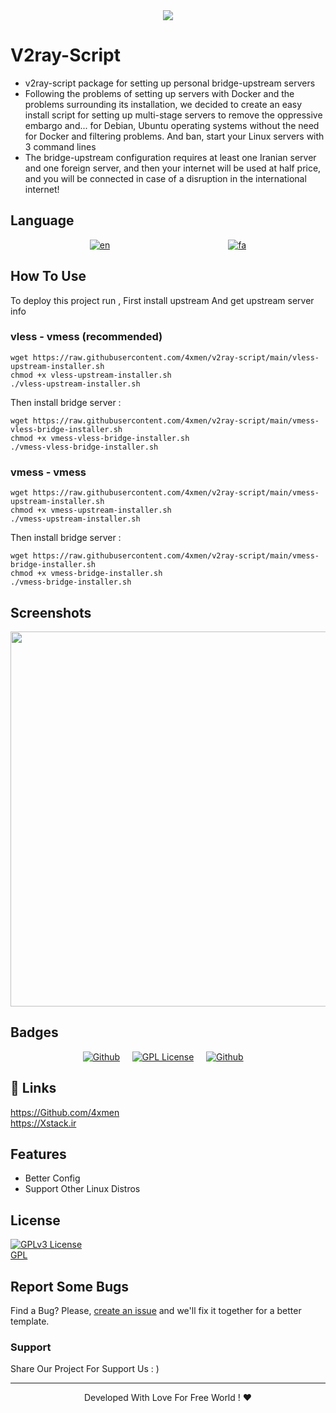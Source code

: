 <div align="center">
<img src="assets/README/V2ray-Script.svg">
</div>


# V2ray-Script

+ v2ray-script package for setting up personal bridge-upstream servers
+ Following the problems of setting up servers with Docker and the problems surrounding its installation, we decided to create an easy install script for setting up multi-stage servers to remove the oppressive embargo and... for Debian, Ubuntu operating systems without the need for Docker and filtering problems. And ban, start your Linux servers with 3 command lines
+ The bridge-upstream configuration requires at least one Iranian server and one foreign server, and then your internet will be used at half price, and you will be connected in case of a disruption in the international internet!

## Language
<div align="center">

[![en](https://img.shields.io/badge/Lang-English-blue.svg)](https://github.com/4xmen/v2ray-script/blob/master/README.md) &nbsp;&nbsp;&nbsp;&nbsp;&nbsp;&nbsp;&nbsp;&nbsp;&nbsp;&nbsp;&nbsp;&nbsp;&nbsp;&nbsp;&nbsp;&nbsp;&nbsp;&nbsp;&nbsp;&nbsp;&nbsp;&nbsp;&nbsp;&nbsp;&nbsp;&nbsp;&nbsp;&nbsp;&nbsp;&nbsp;&nbsp;&nbsp;&nbsp;&nbsp;&nbsp;&nbsp;&nbsp;&nbsp;&nbsp;&nbsp;&nbsp;&nbsp;&nbsp;&nbsp;&nbsp;&nbsp;
[![fa](https://img.shields.io/badge/Lang-Persian-green.svg)](https://github.com/4xmen/v2ray-script/blob/master/README.fa.md)

</div>

## How To Use

To deploy this project run , First install upstream And get upstream server info

### vless - vmess (recommended) 

```shell
wget https://raw.githubusercontent.com/4xmen/v2ray-script/main/vless-upstream-installer.sh
chmod +x vless-upstream-installer.sh
./vless-upstream-installer.sh
```
Then install bridge server :
```shell
wget https://raw.githubusercontent.com/4xmen/v2ray-script/main/vmess-vless-bridge-installer.sh
chmod +x vmess-vless-bridge-installer.sh
./vmess-vless-bridge-installer.sh
```

### vmess - vmess
```shell
wget https://raw.githubusercontent.com/4xmen/v2ray-script/main/vmess-upstream-installer.sh
chmod +x vmess-upstream-installer.sh
./vmess-upstream-installer.sh
```
Then install bridge server :

```shell
wget https://raw.githubusercontent.com/4xmen/v2ray-script/main/vmess-bridge-installer.sh
chmod +x vmess-bridge-installer.sh
./vmess-bridge-installer.sh
```


## Screenshots

<div align="center">
<img src="assets/README/v2ray.png" width="600px" >
</div>

## Badges

<div align="center">

[![Github](https://img.shields.io/badge/V2ray-Script-black.svg)](https://github.com/4xmen/v2ray-script) &nbsp;&nbsp;&nbsp;
[![GPL License](https://img.shields.io/badge/License-GPL-green.svg)](https://choosealicense.com/licenses/GPL/) &nbsp;&nbsp;&nbsp;
[![Github](https://img.shields.io/badge/Github-4xmen-blue.svg)](https://Github.com/4xmen) &nbsp;&nbsp;&nbsp;

</div>

## 🔗 Links

https://Github.com/4xmen
<br>
https://Xstack.ir

## Features

- Better Config
- Support Other Linux Distros


## License

 [![GPLv3 License](https://img.shields.io/badge/License-GPL%20v3-yellow.svg)](https://opensource.org/licenses/)
<br>
 [GPL](https://www.gnu.org/licenses/gpl-3.0.en.html)    


## Report Some Bugs
Find a Bug? Please, [create an issue](https://github.com/4xmen/v2ray-script/issues) and we'll fix it together for a better template.

###  Support

Share Our Project For Support Us : )

<hr>

<div align="center"> Developed With Love For Free World ! ❤️</div>

